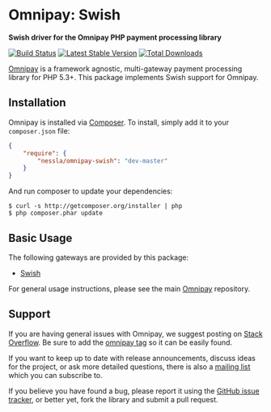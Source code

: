 # Omnipay: Swish

**Swish driver for the Omnipay PHP payment processing library**

[![Build Status](https://travis-ci.org/nessla/omnipay-swish.svg?branch=master)](https://travis-ci.org/nessla/omnipay-swish)
[![Latest Stable Version](https://poser.pugx.org/nessla/omnipay-swish/v/stable)](https://packagist.org/packages/nessla/omnipay-swish)
[![Total Downloads](https://poser.pugx.org/nessla/omnipay-swish/downloads)](https://packagist.org/packages/nessla/omnipay-swish)

[Omnipay](https://github.com/thephpleague/omnipay) is a framework agnostic, multi-gateway payment
processing library for PHP 5.3+. This package implements Swish support for Omnipay.

## Installation

Omnipay is installed via [Composer](http://getcomposer.org/). To install, simply add it
to your `composer.json` file:

```json
{
    "require": {
        "nessla/omnipay-swish": "dev-master"
    }
}
```

And run composer to update your dependencies:

    $ curl -s http://getcomposer.org/installer | php
    $ php composer.phar update

## Basic Usage

The following gateways are provided by this package:

* [Swish](https://www.getswish.se)

For general usage instructions, please see the main [Omnipay](https://github.com/thephpleague/omnipay)
repository.



## Support

If you are having general issues with Omnipay, we suggest posting on
[Stack Overflow](http://stackoverflow.com/). Be sure to add the
[omnipay tag](http://stackoverflow.com/questions/tagged/omnipay) so it can be easily found.

If you want to keep up to date with release announcements, discuss ideas for the project,
or ask more detailed questions, there is also a [mailing list](https://groups.google.com/forum/#!forum/omnipay) which
you can subscribe to.

If you believe you have found a bug, please report it using the [GitHub issue tracker](https://github.com/nessla/omnipay-swish/issues),
or better yet, fork the library and submit a pull request.
